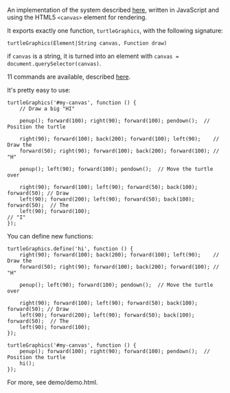 An implementation of the system described [here](http://programmingpraxis.com/2012/01/03/turtle-graphics/), written in JavaScript and using the HTML5 `<canvas>` element for rendering.

It exports exactly one function, `turtleGraphics`, with the following signature:

    turtleGraphics(Element|String canvas, Function draw)

if `canvas` is a string, it is turned into an element with `canvas = document.querySelector(canvas)`.

11 commands are available, described [here](http://programmingpraxis.com/2012/01/03/turtle-graphics/).

It's pretty easy to use:

    turtleGraphics('#my-canvas', function () {
        // Draw a big "HI"
        
        penup(); forward(100); right(90); forward(100); pendown();  // Position the turtle
        
        right(90); forward(100); back(200); forward(100); left(90);    // Draw the
        forward(50); right(90); forward(100); back(200); forward(100); // "H"
        
        penup(); left(90); forward(100); pendown();  // Move the turtle over
        
        right(90); forward(100); left(90); forward(50); back(100); forward(50); // Draw
        left(90); forward(200); left(90); forward(50); back(100); forward(50);  // The
        left(90); forward(100);                                                 // "I"
    });

You can define new functions:

    turtleGraphics.define('hi', function () {
        right(90); forward(100); back(200); forward(100); left(90);    // Draw the
        forward(50); right(90); forward(100); back(200); forward(100); // "H"
        
        penup(); left(90); forward(100); pendown();  // Move the turtle over
        
        right(90); forward(100); left(90); forward(50); back(100); forward(50); // Draw
        left(90); forward(200); left(90); forward(50); back(100); forward(50);  // The
        left(90); forward(100);  
    });
    
    turtleGraphics('#my-canvas', function () {
        penup(); forward(100); right(90); forward(100); pendown();  // Position the turtle
        hi();
    });

For more, see demo/demo.html.